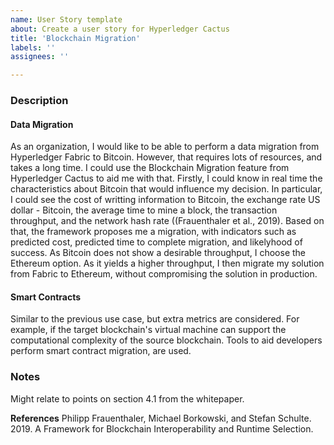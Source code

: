 ```yaml
---
name: User Story template
about: Create a user story for Hyperledger Cactus
title: 'Blockchain Migration'
labels: ''
assignees: ''

---
```


### Description
#### Data Migration
As an organization, I would like to be able to perform a data migration from Hyperledger Fabric to Bitcoin. However, that requires lots of resources, and takes a long time.
I could use the Blockchain Migration feature from Hyperledger Cactus to aid me with that. Firstly, I could know in real time the characteristics about Bitcoin that would influence my decision.
In particular, I could see the cost of writting information to Bitcoin, the exchange rate US dollar - Bitcoin, the average time to mine a block, the transaction throughput, and the network hash rate ((Frauenthaler et al., 2019).
Based on that, the framework proposes me a migration, with indicators such as predicted cost, predicted time to complete migration, and likelyhood of success.
As Bitcoin does not show a desirable throughput, I choose the Ethereum option. As it yields a higher throughput, I then migrate my solution from Fabric to Ethereum, without compromising the solution in production.

#### Smart Contracts
Similar to the previous use case, but extra metrics are considered. For example, if the target blockchain's virtual machine can support the computational complexity of the source blockchain.
Tools to aid developers perform smart contract migration, are used.

### Notes
Might relate to points on section 4.1 from the whitepaper.

**References**
Philipp Frauenthaler, Michael Borkowski, and Stefan Schulte. 2019. A Framework for Blockchain Interoperability and Runtime Selection.
